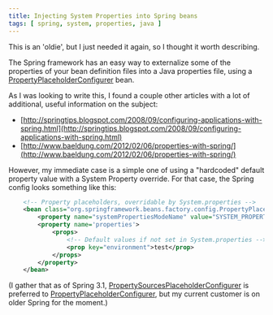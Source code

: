 ```yaml
---
title: Injecting System Properties into Spring beans
tags: [ spring, system, properties, java ]
---
```

This is an 'oldie', but I just needed it again, so I thought it worth describing.

The Spring framework has an easy way to externalize some of the properties of your bean definition files into a Java properties file, using a [PropertyPlaceholderConfigurer](http://docs.spring.io/spring-framework/docs/2.0.8/api/org/springframework/beans/factory/config/PropertyPlaceholderConfigurer.html) bean.

As I was looking to write this, I found a couple other articles with a lot of additional, useful information on the subject:

*   [http://springtips.blogspot.com/2008/09/configuring-applications-with-spring.html](http://springtips.blogspot.com/2008/09/configuring-applications-with-spring.html)
*   [http://www.baeldung.com/2012/02/06/properties-with-spring/](http://www.baeldung.com/2012/02/06/properties-with-spring/)

However, my immediate case is a simple one of using a "hardcoded" default property value with a System Property override. For that case, the Spring config looks something like this:
```xml
    <!-- Property placeholders, overridable by System.properties -->  
    <bean class="org.springframework.beans.factory.config.PropertyPlaceholderConfigurer">  
        <property name="systemPropertiesModeName" value="SYSTEM_PROPERTIES_MODE_OVERRIDE"/>  
        <property name='properties'>  
            <props>  
                <!-- Default values if not set in System.properties -->  
                <prop key="environment">test</prop>  
            </props>  
        </property>  
    </bean>
```
(I gather that as of Spring 3.1, [PropertySourcesPlaceholderConfigurer](http://docs.spring.io/spring/docs/current/javadoc-api/org/springframework/context/support/PropertySourcesPlaceholderConfigurer.html) is preferred to [PropertyPlaceholderConfigurer](http://docs.spring.io/spring/docs/current/javadoc-api/org/springframework/beans/factory/config/PropertyPlaceholderConfigurer.html), but my current customer is on older Spring for the moment.)
